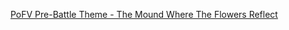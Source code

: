 [PoFV Pre-Battle Theme - The Mound Where The Flowers Reflect](https://www.youtube.com/watch?v=c6_gIEonI2U)
